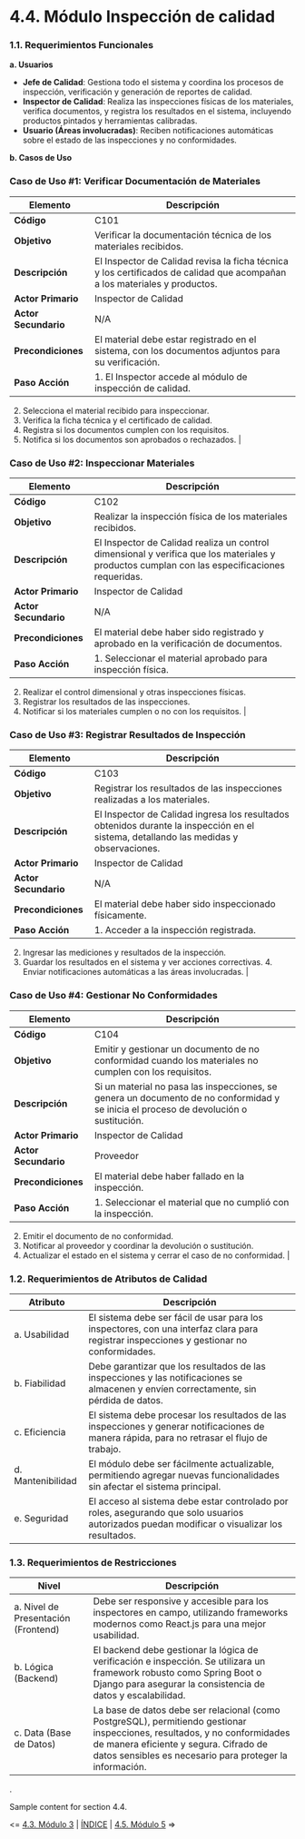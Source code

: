 # 4.4. Módulo Inspección de calidad
### 1.1. Requerimientos Funcionales

**a. Usuarios**

- **Jefe de Calidad**: Gestiona todo el sistema y coordina los procesos de inspección, verificación y generación de reportes de calidad.
- **Inspector de Calidad**: Realiza las inspecciones físicas de los materiales, verifica documentos, y registra los resultados en el sistema, incluyendo productos pintados y herramientas calibradas.
- **Usuario (Áreas involucradas)**: Reciben notificaciones automáticas sobre el estado de las inspecciones y no conformidades.

**b. Casos de Uso**

### Caso de Uso #1: Verificar Documentación de Materiales

| **Elemento** | **Descripción** |
| --- | --- |
| **Código** | C101 |
| **Objetivo** | Verificar la documentación técnica de los materiales recibidos. |
| **Descripción** | El Inspector de Calidad revisa la ficha técnica y los certificados de calidad que acompañan a los materiales y productos. |
| **Actor Primario** | Inspector de Calidad |
| **Actor Secundario** | N/A |
| **Precondiciones** | El material debe estar registrado en el sistema, con los documentos adjuntos para su verificación. |
| **Paso Acción** | 1. El Inspector accede al módulo de inspección de calidad.  
2. Selecciona el material recibido para inspeccionar.  
3. Verifica la ficha técnica y el certificado de calidad.  
4. Registra si los documentos cumplen con los requisitos.  
5. Notifica si los documentos son aprobados o rechazados. |

### Caso de Uso #2: Inspeccionar Materiales

| **Elemento** | **Descripción** |
| --- | --- |
| **Código** | C102 |
| **Objetivo** | Realizar la inspección física de los materiales recibidos. |
| **Descripción** | El Inspector de Calidad realiza un control dimensional y verifica que los materiales y productos cumplan con las especificaciones requeridas. |
| **Actor Primario** | Inspector de Calidad |
| **Actor Secundario** | N/A |
| **Precondiciones** | El material debe haber sido registrado y aprobado en la verificación de documentos. |
| **Paso Acción** | 1. Seleccionar el material aprobado para inspección física. 
2. Realizar el control dimensional y otras inspecciones físicas.  
3. Registrar los resultados de las inspecciones. 
 4. Notificar si los materiales cumplen o no con los requisitos. |

### Caso de Uso #3: Registrar Resultados de Inspección

| **Elemento** | **Descripción** |
| --- | --- |
| **Código** | C103 |
| **Objetivo** | Registrar los resultados de las inspecciones realizadas a los materiales. |
| **Descripción** | El Inspector de Calidad ingresa los resultados obtenidos durante la inspección en el sistema, detallando las medidas y observaciones. |
| **Actor Primario** | Inspector de Calidad |
| **Actor Secundario** | N/A |
| **Precondiciones** | El material debe haber sido inspeccionado físicamente. |
| **Paso Acción** | 1. Acceder a la inspección registrada.  
2. Ingresar las mediciones y resultados de la inspección. 
3. Guardar los resultados en el sistema y ver acciones correctivas.  4. Enviar notificaciones automáticas a las áreas involucradas. |

### Caso de Uso #4: Gestionar No Conformidades

| **Elemento** | **Descripción** |
| --- | --- |
| **Código** | C104 |
| **Objetivo** | Emitir y gestionar un documento de no conformidad cuando los materiales no cumplen con los requisitos. |
| **Descripción** | Si un material no pasa las inspecciones, se genera un documento de no conformidad y se inicia el proceso de devolución o sustitución. |
| **Actor Primario** | Inspector de Calidad |
| **Actor Secundario** | Proveedor |
| **Precondiciones** | El material debe haber fallado en la inspección. |
| **Paso Acción** | 1. Seleccionar el material que no cumplió con la inspección.  
2. Emitir el documento de no conformidad.  
3. Notificar al proveedor y coordinar la devolución o sustitución.  
4. Actualizar el estado en el sistema y cerrar el caso de no conformidad. |

### 1.2. Requerimientos de Atributos de Calidad

| **Atributo** | **Descripción** |
| --- | --- |
| a. Usabilidad | El sistema debe ser fácil de usar para los inspectores, con una interfaz clara para registrar inspecciones y gestionar no conformidades. |
| b. Fiabilidad | Debe garantizar que los resultados de las inspecciones y las notificaciones se almacenen y envíen correctamente, sin pérdida de datos. |
| c. Eficiencia | El sistema debe procesar los resultados de las inspecciones y generar notificaciones de manera rápida, para no retrasar el flujo de trabajo. |
| d. Mantenibilidad | El módulo debe ser fácilmente actualizable, permitiendo agregar nuevas funcionalidades sin afectar el sistema principal. |
| e. Seguridad | El acceso al sistema debe estar controlado por roles, asegurando que solo usuarios autorizados puedan modificar o visualizar los resultados. |

### 1.3. Requerimientos de Restricciones

| **Nivel** | **Descripción** |
| --- | --- |
| a. Nivel de Presentación (Frontend) | Debe ser responsive y accesible para los inspectores en campo, utilizando frameworks modernos como React.js para una mejor usabilidad. |
| b. Lógica (Backend) | El backend debe gestionar la lógica de verificación e inspección. Se utilizara un framework robusto como Spring Boot o Django para asegurar la consistencia de datos y escalabilidad. |
| c. Data (Base de Datos) | La base de datos debe ser relacional (como PostgreSQL), permitiendo gestionar inspecciones, resultados, y no conformidades de manera eficiente y segura. Cifrado de datos sensibles es necesario para proteger la información. |

.


Sample content for section 4.4.

<= [4.3. Módulo 3](../4.3/4.3.md) | [ÍNDICE](../../README.md) | [4.5. Módulo 5](../4.5/4.5.md) =>
